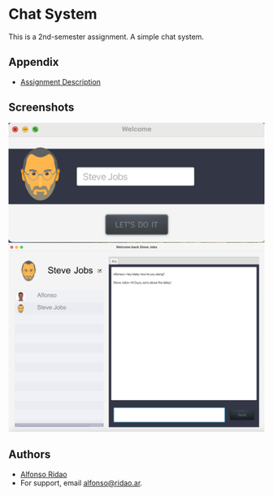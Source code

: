 
# Chat System


This is a 2nd-semester assignment. A simple chat system.
## Appendix


- [Assignment Description](https://github.com/fonCki/Assignment2-SDJ2/blob/8afd9445d32b3c5ced26b99dc698559b8e90b8fc/extra/SDJ2-Assignment_2.docx)
## Screenshots

![App Screenshot](https://github.com/fonCki/client-server-chat/blob/8afd9445d32b3c5ced26b99dc698559b8e90b8fc/ScreenShots/Screen%20Shot%202022-08-29%20at%201.42.06%20PM.png)
![App Screenshot](https://github.com/fonCki/client-server-chat/blob/8afd9445d32b3c5ced26b99dc698559b8e90b8fc/ScreenShots/Screen%20Shot%202022-08-29%20at%201.45.15%20PM.png)



## Authors

- [Alfonso Ridao](https://alfonso.ridao.ar)
- For support, email alfonso@ridao.ar.

